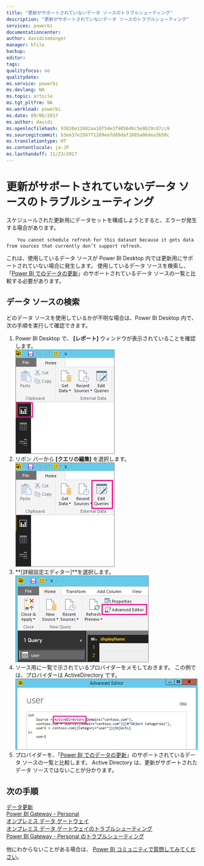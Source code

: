 ```yaml
---
title: "更新がサポートされていないデータ ソースのトラブルシューティング"
description: "更新がサポートされていないデータ ソースのトラブルシューティング"
services: powerbi
documentationcenter: 
author: davidiseminger
manager: kfile
backup: 
editor: 
tags: 
qualityfocus: no
qualitydate: 
ms.service: powerbi
ms.devlang: NA
ms.topic: article
ms.tgt_pltfrm: NA
ms.workload: powerbi
ms.date: 09/06/2017
ms.author: davidi
ms.openlocfilehash: 93820e12602aa10754e3f905640c5e9b29cd7cc9
ms.sourcegitcommit: b3ee37e1587f1269ee7dd9daf1685a06dea3b50c
ms.translationtype: HT
ms.contentlocale: ja-JP
ms.lasthandoff: 11/23/2017
---
```

# <a name="troubleshooting-unsupported-data-source-for-refresh"></a>更新がサポートされていないデータ ソースのトラブルシューティング
スケジュールされた更新用にデータセットを構成しようとすると、エラーが発生する場合があります。

        You cannot schedule refresh for this dataset because it gets data from sources that currently don’t support refresh.

これは、使用しているデータ ソースが Power BI Desktop 内では更新用にサポートされていない場合に発生します。 使用しているデータ ソースを検索し、「[Power BI でのデータの更新](refresh-data.md)」のサポートされているデータ ソースの一覧と比較する必要があります。 

## <a name="find-the-data-source"></a>データ ソースの検索
どのデータ ソースを使用しているかが不明な場合は、Power BI Desktop 内で、次の手順を実行して確認できます。  

1. Power BI Desktop で、 **[レポート]** ウィンドウが表示されていることを確認します。  
   ![](media/service-admin-troubleshoot-unsupported-data-source-for-refresh/tshoot-report-pane.png)
2. リボン バーから **[クエリの編集]** を選択します。  
   ![](media/service-admin-troubleshoot-unsupported-data-source-for-refresh/tshoot-edit-queries.png)
3. **[詳細設定エディター]**を選択します。  
   ![](media/service-admin-troubleshoot-unsupported-data-source-for-refresh/tshoot-advanced-editor.png)
4. ソース用に一覧で示されているプロバイダーをメモしておきます。  この例では、プロバイダーは ActiveDirectory です。  
   ![](media/service-admin-troubleshoot-unsupported-data-source-for-refresh/tshoot-provider.png)
5. プロバイダーを、「[Power BI でのデータの更新](refresh-data.md)」のサポートされているデータ ソースの一覧と比較します。  Active Directory は、更新がサポートされたデータ ソースではないことが分かります。  

## <a name="next-steps"></a>次の手順
[データ更新](refresh-data.md)  
[Power BI Gateway - Personal](personal-gateway.md)  
[オンプレミス データ ゲートウェイ](service-gateway-onprem.md)  
[オンプレミス データ ゲートウェイのトラブルシューティング](service-gateway-onprem-tshoot.md)  
[Power BI Gateway - Personal のトラブルシューティング](service-admin-troubleshooting-power-bi-personal-gateway.md)  

他にわからないことがある場合は、 [Power BI コミュニティで質問してみてください](http://community.powerbi.com/)。

